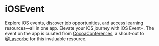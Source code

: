 # iOSEvent
Explore iOS events, discover job opportunities, and access learning resources—all in one app. Elevate your iOS journey with iOS Event+. 
The event on the app is curated from [CocoaConferences](https://github.com/Lascorbe/CocoaConferences), a shout-out to [@Lascorbe](https://github.com/Lascorbe) for this invaluable resource.
